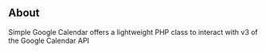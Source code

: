 ## About
Simple Google Calendar offers a lightweight PHP class to interact with v3 of the Google Calendar API

